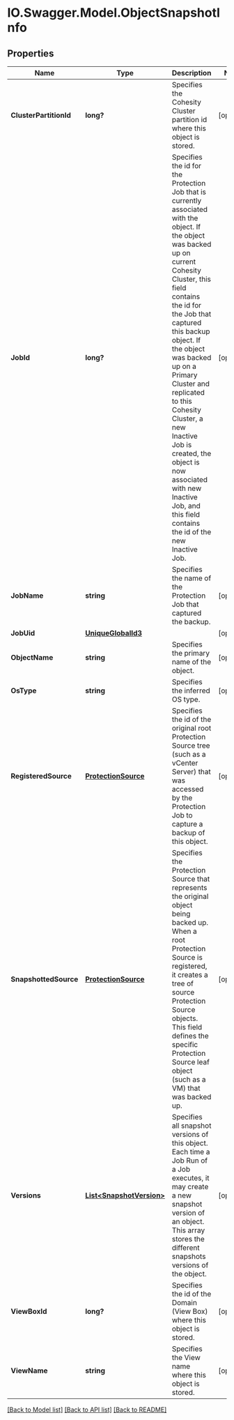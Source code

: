 # IO.Swagger.Model.ObjectSnapshotInfo
## Properties

Name | Type | Description | Notes
------------ | ------------- | ------------- | -------------
**ClusterPartitionId** | **long?** | Specifies the Cohesity Cluster partition id where this object is stored. | [optional] 
**JobId** | **long?** | Specifies the id for the Protection Job that is currently associated with the object. If the object was backed up on current Cohesity Cluster, this field contains the id for the Job that captured this backup object. If the object was backed up on a Primary Cluster and replicated to this Cohesity Cluster, a new Inactive Job is created, the object is now associated with new Inactive Job, and this field contains the id of the new Inactive Job. | [optional] 
**JobName** | **string** | Specifies the name of the Protection Job that captured the backup. | [optional] 
**JobUid** | [**UniqueGlobalId3**](UniqueGlobalId3.md) |  | [optional] 
**ObjectName** | **string** | Specifies the primary name of the object. | [optional] 
**OsType** | **string** | Specifies the inferred OS type. | [optional] 
**RegisteredSource** | [**ProtectionSource**](ProtectionSource.md) | Specifies the id of the original root Protection Source tree (such as a vCenter Server) that was accessed by the Protection Job to capture a backup of this object. | [optional] 
**SnapshottedSource** | [**ProtectionSource**](ProtectionSource.md) | Specifies the Protection Source that represents the original object being backed up. When a root Protection Source is registered, it creates a tree of source Protection Source objects. This field defines the specific Protection Source leaf object (such as a VM) that was backed up. | [optional] 
**Versions** | [**List&lt;SnapshotVersion&gt;**](SnapshotVersion.md) | Specifies all snapshot versions of this object. Each time a Job Run of a Job executes, it may create a new snapshot version of an object. This array stores the different snapshots versions of the object. | [optional] 
**ViewBoxId** | **long?** | Specifies the id of the Domain (View Box) where this object is stored. | [optional] 
**ViewName** | **string** | Specifies the View name where this object is stored. | [optional] 

[[Back to Model list]](../README.md#documentation-for-models) [[Back to API list]](../README.md#documentation-for-api-endpoints) [[Back to README]](../README.md)

